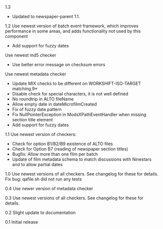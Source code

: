 1.3
* Updated to newspaper-parent 1.1.

1.2
Use newest version of batch event framework, which improves performance in some areas, and adds functionality not used by this component
* Add support for fuzzy dates

Use newest md5 checker
* Use better error message on checksum errors

Use newest metadata checker
* Update MIX checks to be different on WORKSHIFT-ISO-TARGET matching 9*
* Disable check for special characters, it is not well defined
* No roundtrip in ALTO fileName
* Allow empty date in dateMicrofilmCreated
* Fix of fuzzy date pattern
* Fix NullPointerException in ModsXPathEventHandler when missing section title element
* Add support for fuzzy dates

1.1
Use newest version of checkers:
- Check for option B1/B2/B9 existence of ALTO files
- Check for Option B7 (reading of newspaper section titles)
- Bugfix: Allow more than one film per batch
- Update of film metadata schema to match discussions with Ninestars and to allow partial dates

1.0
Use newest versions of all checkers. See changelog for these for details.
Fix bug: qafile.sh did not run any tests

0.4
Use newer version of metadata checker

0.3
Use newest versions of all checkers. See changelog for these for details.

0.2
Slight update to documentation

0.1
Initial release
